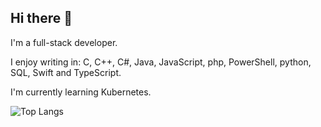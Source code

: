 ## Hi there 👋

I'm a full-stack developer.

I enjoy writing in: C, C++, C#, Java, JavaScript, php, PowerShell, python, SQL, Swift and TypeScript.

I'm currently learning Kubernetes.

![Top Langs](https://github-readme-stats.vercel.app/api/top-langs/?username=mtoo020&layout=compact&hide=css,html)
